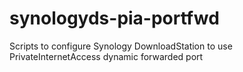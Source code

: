 # synologyds-pia-portfwd
Scripts to configure Synology DownloadStation to use PrivateInternetAccess dynamic forwarded port

